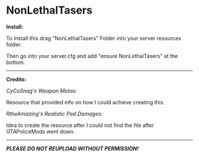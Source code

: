 # NonLethalTasers
**Install:**

To Install this drag "NonLethalTasers" Folder into your server resources folder.

Then go into your server.cfg and add "ensure NonLethalTasers" at the bottom.

--------------------------------------------------------------------------------

**Credits:**

*CyCoSnag's Weapon Metas:*

Resource that provided info on how I could achieve creating this.

*RtheAmazing's Realistic Ped Damages:*

Idea to create the resource after I could not find the file after GTAPoliceMods went down.

--------------------------------------------------------------------------------

__***PLEASE DO NOT REUPLOAD WITHOUT PERMISSION!***__
